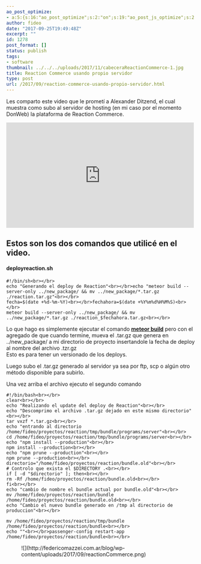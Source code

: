 ```yaml
---
ao_post_optimize:
- a:5:{s:16:"ao_post_optimize";s:2:"on";s:19:"ao_post_js_optimize";s:2:"on";s:20:"ao_post_css_optimize";s:2:"on";s:12:"ao_post_ccss";s:2:"on";s:16:"ao_post_lazyload";s:2:"on";}
author: fideo
date: "2017-09-25T19:49:48Z"
excerpt: ""
id: 1278
post_format: []
status: publish
tags:
- software
thumbnail: ../../../uploads/2017/11/cabeceraReactionCommerce-1.jpg
title: Reaction Commerce usando propio servidor
type: post
url: /2017/09/reaction-commerce-usando-propio-servidor.html
---
```

Les comparto este video que le prometí a Alexander Ditzend, el cual muestra como subo al servidor de hosting (en mi caso por el momento DonWeb) la plataforma de Reaction Commerce.

<iframe allow="accelerometer; autoplay; clipboard-write; encrypted-media; gyroscope; picture-in-picture; web-share" allowfullscreen="" frameborder="0" height="281" loading="lazy" referrerpolicy="strict-origin-when-cross-origin" src="https://www.youtube.com/embed/du7gkeJniu8?feature=oembed" title="Reaction Commerce corriendo en servidor propio" width="500"></iframe>

Estos son los dos comandos que utilicé en el video.
---------------------------------------------------

#### deployreaction.sh

```
#!/bin/sh<br></br>
echo "Generando el deploy de Reaction"<br></br>echo "meteor build --server-only ../new_package/ && mv ../new_package/*.tar.gz ./reaction.tar.gz"<br></br>
fecha=$(date +%d-%m-%Y)<br></br>fechahora=$(date +%Y%m%d%H%M%S)<br></br>
meteor build --server-only ../new_package/ && mv ../new_package/*.tar.gz ./reaction_$fechahora.tar.gz<br></br>
```

Lo que hago es simplemente ejecutar el comando [**meteor build**](https://guide.meteor.com/deployment.html#custom-deployment) pero con el agregado de que cuando termine, mueva el .tar.gz que genera en ../new\_package/ a mi directorio de proyecto insertandole la fecha de deploy al nombre del archivo .tzr.gz  
Esto es para tener un versionado de los deploys.

Luego subo el .tar.gz generado al servidor ya sea por ftp, scp o algún otro método disponible para subirlo.

Una vez arriba el archivo ejecuto el segundo comando

```
#!/bin/bash<br></br>
clear<br></br>
echo "Realizando el update del deploy de Reaction"<br></br>
echo "Descomprimo el archivo .tar.gz dejado en este mismo directorio"<br></br>
tar vxzf *.tar.gz<br></br>
echo "entrando al directorio /home/fideo/proyectos/reaction/tmp/bundle/programs/server"<br></br>
cd /home/fideo/proyectos/reaction/tmp/bundle/programs/server<br></br>
echo "npm install --production"<br></br>
npm install --production<br></br>
echo "npm prune --production"<br></br>
npm prune --production<br></br>
directorio="/home/fideo/proyectos/reaction/bundle.old"<br></br>
# Controlo que exista el $DIRECTORY .<br></br>
if [ -d "$directorio" ]; then<br></br>
rm -Rf /home/fideo/proyectos/reaction/bundle.old<br></br>
fi<br></br>
echo "cambio de nombre el bundle actual por bundle.old"<br></br>
mv /home/fideo/proyectos/reaction/bundle /home/fideo/proyectos/reaction/bundle.old<br></br>
echo "Cambio el nuevo bundle generado en /tmp al directorio de produccion"<br></br>

mv /home/fideo/proyectos/reaction/tmp/bundle /home/fideo/proyectos/reaction/bundle<br></br>
echo ""<br></br>passenger-config restart-app /home/fideo/proyectos/reaction/bundle<br></br>
```

<figure class="wp-block-image size-large">![](http://federicomazzei.com.ar/blog/wp-content/uploads/2017/09/reactionCommerce.png)</figure>
